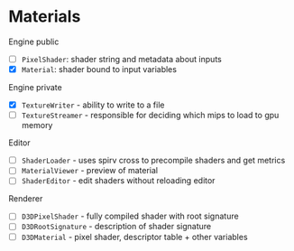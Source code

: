 # Materials 

Engine public
 - [ ] `PixelShader`: shader string and metadata about inputs
 - [x] `Material`: shader bound to input variables

Engine private
 - [x] `TextureWriter` - ability to write to a file
 - [ ] `TextureStreamer` - responsible for deciding which mips to load to gpu memory

Editor
 - [ ] `ShaderLoader` - uses spirv cross to precompile shaders and get metrics
 - [ ] `MaterialViewer` - preview of material
 - [ ] `ShaderEditor` - edit shaders without reloading editor

Renderer
 - [ ] `D3DPixelShader` - fully compiled shader with root signature
 - [ ] `D3DRootSignature` - description of shader signature
 - [ ] `D3DMaterial` - pixel shader, descriptor table + other variables